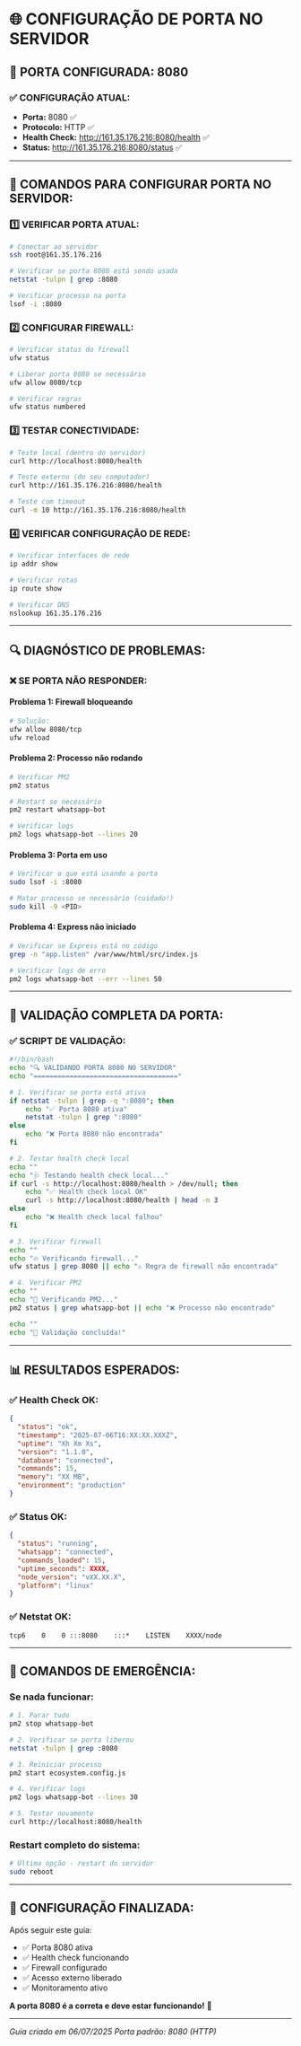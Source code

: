 # 🌐 CONFIGURAÇÃO DE PORTA NO SERVIDOR

## 📍 **PORTA CONFIGURADA: 8080**

### ✅ **CONFIGURAÇÃO ATUAL:**
- **Porta:** 8080 ✅
- **Protocolo:** HTTP ✅
- **Health Check:** http://161.35.176.216:8080/health ✅
- **Status:** http://161.35.176.216:8080/status ✅

---

## 🔧 **COMANDOS PARA CONFIGURAR PORTA NO SERVIDOR:**

### 1️⃣ **VERIFICAR PORTA ATUAL:**
```bash
# Conectar ao servidor
ssh root@161.35.176.216

# Verificar se porta 8080 está sendo usada
netstat -tulpn | grep :8080

# Verificar processo na porta
lsof -i :8080
```

### 2️⃣ **CONFIGURAR FIREWALL:**
```bash
# Verificar status do firewall
ufw status

# Liberar porta 8080 se necessário
ufw allow 8080/tcp

# Verificar regras
ufw status numbered
```

### 3️⃣ **TESTAR CONECTIVIDADE:**
```bash
# Teste local (dentro do servidor)
curl http://localhost:8080/health

# Teste externo (do seu computador)
curl http://161.35.176.216:8080/health

# Teste com timeout
curl -m 10 http://161.35.176.216:8080/health
```

### 4️⃣ **VERIFICAR CONFIGURAÇÃO DE REDE:**
```bash
# Verificar interfaces de rede
ip addr show

# Verificar rotas
ip route show

# Verificar DNS
nslookup 161.35.176.216
```

---

## 🔍 **DIAGNÓSTICO DE PROBLEMAS:**

### ❌ **SE PORTA NÃO RESPONDER:**

#### **Problema 1: Firewall bloqueando**
```bash
# Solução:
ufw allow 8080/tcp
ufw reload
```

#### **Problema 2: Processo não rodando**
```bash
# Verificar PM2
pm2 status

# Restart se necessário
pm2 restart whatsapp-bot

# Verificar logs
pm2 logs whatsapp-bot --lines 20
```

#### **Problema 3: Porta em uso**
```bash
# Verificar o que está usando a porta
sudo lsof -i :8080

# Matar processo se necessário (cuidado!)
sudo kill -9 <PID>
```

#### **Problema 4: Express não iniciado**
```bash
# Verificar se Express está no código
grep -n "app.listen" /var/www/html/src/index.js

# Verificar logs de erro
pm2 logs whatsapp-bot --err --lines 50
```

---

## 🎯 **VALIDAÇÃO COMPLETA DA PORTA:**

### ✅ **SCRIPT DE VALIDAÇÃO:**
```bash
#!/bin/bash
echo "🔍 VALIDANDO PORTA 8080 NO SERVIDOR"
echo "===================================="

# 1. Verificar se porta está ativa
if netstat -tulpn | grep -q ":8080"; then
    echo "✅ Porta 8080 ativa"
    netstat -tulpn | grep ":8080"
else
    echo "❌ Porta 8080 não encontrada"
fi

# 2. Testar health check local
echo ""
echo "🩺 Testando health check local..."
if curl -s http://localhost:8080/health > /dev/null; then
    echo "✅ Health check local OK"
    curl -s http://localhost:8080/health | head -n 3
else
    echo "❌ Health check local falhou"
fi

# 3. Verificar firewall
echo ""
echo "🔥 Verificando firewall..."
ufw status | grep 8080 || echo "⚠️ Regra de firewall não encontrada"

# 4. Verificar PM2
echo ""
echo "🚀 Verificando PM2..."
pm2 status | grep whatsapp-bot || echo "❌ Processo não encontrado"

echo ""
echo "🎯 Validação concluída!"
```

---

## 📊 **RESULTADOS ESPERADOS:**

### ✅ **Health Check OK:**
```json
{
  "status": "ok",
  "timestamp": "2025-07-06T16:XX:XX.XXXZ",
  "uptime": "Xh Xm Xs",
  "version": "1.1.0",
  "database": "connected",
  "commands": 15,
  "memory": "XX MB",
  "environment": "production"
}
```

### ✅ **Status OK:**
```json
{
  "status": "running",
  "whatsapp": "connected",
  "commands_loaded": 15,
  "uptime_seconds": XXXX,
  "node_version": "vXX.XX.X",
  "platform": "linux"
}
```

### ✅ **Netstat OK:**
```
tcp6    0    0 :::8080    :::*    LISTEN    XXXX/node
```

---

## 🚨 **COMANDOS DE EMERGÊNCIA:**

### **Se nada funcionar:**
```bash
# 1. Parar tudo
pm2 stop whatsapp-bot

# 2. Verificar se porta liberou
netstat -tulpn | grep :8080

# 3. Reiniciar processo
pm2 start ecosystem.config.js

# 4. Verificar logs
pm2 logs whatsapp-bot --lines 30

# 5. Testar novamente
curl http://localhost:8080/health
```

### **Restart completo do sistema:**
```bash
# Última opção - restart do servidor
sudo reboot
```

---

## 🎉 **CONFIGURAÇÃO FINALIZADA:**

Após seguir este guia:
- ✅ Porta 8080 ativa
- ✅ Health check funcionando
- ✅ Firewall configurado
- ✅ Acesso externo liberado
- ✅ Monitoramento ativo

**A porta 8080 é a correta e deve estar funcionando!** 🚀

---

*Guia criado em 06/07/2025*
*Porta padrão: 8080 (HTTP)*
